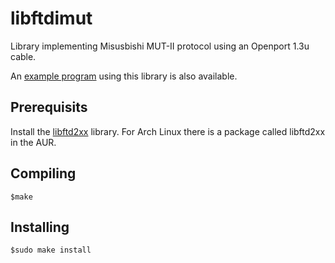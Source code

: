 libftdimut
==========

Library implementing Misusbishi MUT-II protocol using an Openport 1.3u cable.

An [example program](https://github.com/niallm90/libftdimut-example/) using this library is also available.

Prerequisits
------------
Install the [libftd2xx](http://www.ftdichip.com/Drivers/D2XX.htm) library.
For Arch Linux there is a package called libftd2xx in the AUR.

Compiling
---------
	$make

Installing
----------
	$sudo make install
